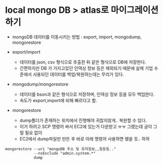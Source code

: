 # local mongo DB > atlas로 마이그레이션하기
- mongoDB 데이터를 이동시키는 방법 : export, import, mongodump, mongorestore
- export/import 
    - 데이터를 json, csv 형식으로 추출한 뒤 같은 형식으로 DB에 저장한다.
    - 간편하지만 DB 가 가지고있던 인덱싱 정보 등은 제외되기 때문에 실제 기업 수준에서 사용되던 데이터를 백업/복원하는데는 무리가 있다.
- mongodump/mongorestore
    - 데이터를 bson과 같은 형식으로 저장하며, 인덱싱 정보 등을 모두 백업한다.
    - 속도가 export,import에 비해 빠르다고 함.

- mongorestore
    - dump폴더가 존재하는 위치에서 진행해야 귀찮지않게.. 복원할 수 있다.
    - 이거 하려고 SCP 명령어 써서 EC2에 있는거 다운받고 ㅠㅠ 그랬는데 굳이 그럴 필요 없이
    - EC2에서 dump파일만 만든 후 바로 아래 명령어 사용하면 됐을 듯.. 하하
```
mongorestore --uri "mongoDB 주소 및 유저정보,,등등등.."
             --nsExclude "admin.system.*"
             dump
```
